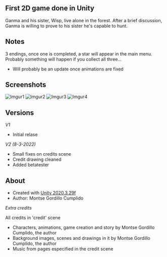 ## First 2D game done in Unity
Ganma and his sister, Wisp, live alone in the forest. After a brief discussion, Ganma is willing to prove to his sister he's capable to hunt.

## Notes
3 endings, once one is completed, a star will appear in the main menu. Probably something will happen if you collect all three...

- Will probably be an update once animations are fixed


## Screenshots
![Imgur1](https://i.imgur.com/BzNAkma.png)
![Imgur2](https://i.imgur.com/dkw3guJ.png)
![Imgur3](https://i.imgur.com/5aGCcqv.png)
![Imgur4](https://i.imgur.com/eaAFhrN.png)


## Versions
*V1*
- Initial relase

*V2 (8-3-2022)*
- Small fixes on credits scene
- Credit drawing cleaned
- Added betatester

## About
- Created with [Unity 2020.3.29f](https://unity.com/es)
- Author: Montse Gordillo Cumplido

*Extra credits*

All credits in 'credit' scene
- Characters, animations, game creation and story by Montse Gordillo Cumplido, the author
- Background images, scenes and drawings in it by Montse Gordillo Cumplido, the author
- Music from pages especified in the credit scene
